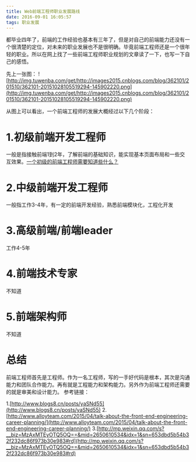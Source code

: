 ```yaml
---
title: Web前端工程师职业发展路线
date: 2016-09-01 16:05:57
tags: 职业发展
---
```

都毕业四年了，前端的工作经验也基本有三年了，但是对自己的前端能力还没有一个很清楚的定位，对未来的职业发展也不是很明确。毕竟前端工程师还是一个很年轻的职业。所以在网上找了一些前端工程师职业规划的文章读了一下，也写一下自己的感悟。

先上一张图：
![http://img.tuwenba.com/get/http://images2015.cnblogs.com/blog/362101/201510/362101-20151028105519294-145902220.png](http://img.tuwenba.com/get/http://images2015.cnblogs.com/blog/362101/201510/362101-20151028105519294-145902220.png)

<!--more-->

从图上可以看出，一个前端工程师的发展大概经过以下几个阶段：
# 1.初级前端开发工程师
一般是指接触前端1到2年，了解前端的基础知识，能实现基本页面布局和一些交互效果。[一个初级的前端工程师需要知道些什么？](http://gold.xitu.io/entry/575e8cd6816dfa0056c9f8ea)
# 2.中级前端开发工程师
一般指工作3-4年，有一定的前端开发经验，熟悉前端模块化，工程化开发
# 3.高级前端/前端leader
工作4-5年
# 4.前端技术专家
不知道
# 5.前端架构师
不知道

# 总结
前端工程师首先是工程师。作为一名工程师，写的一手好代码是根本，其次是沟通能力和团队合作能力。再有就是工程能力和架构能力。另外作为前端工程师还需要的就是审美和设计能力。
参考链接：

1.[http://www.blogs8.cn/posts/yaSNd55](http://www.blogs8.cn/posts/yaSNd55)
2.[http://www.alloyteam.com/2015/04/talk-about-the-front-end-engineering-career-planning/](http://www.alloyteam.com/2015/04/talk-about-the-front-end-engineering-career-planning/)
3.[http://mp.weixin.qq.com/s?__biz=MzAxMTEyOTQ5OQ==&mid=2650610534&idx=1&sn=653dbd5b54b32f232dc86f973b30e983#rd](http://mp.weixin.qq.com/s?__biz=MzAxMTEyOTQ5OQ==&mid=2650610534&idx=1&sn=653dbd5b54b32f232dc86f973b30e983#rd)